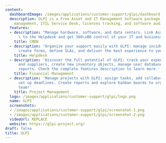 ```yaml
---
content:
  dashboardImage: /images/applications/customer-support/glpi/dashboard.png
  description: GLPI is a Free Asset and IT Management Software package, Data center
    management, ITIL Service Desk, licenses tracking, and software auditing.
  features:
  - description: "Manage hardware, software, and data centers. Link Asset inventory\
      \ to the Helpdesk and get 360\xB0 control of your IT and business infrastructure."
    title: CMDB
  - description: 'Organize your support easily with GLPI: manage incidents/requests,
      create forms, define SLAs, and deliver the best experience to your customers.'
    title: Helpdesk
  - description: 'Discover the full potential of GLPI: track your expenses, contracts,
      and suppliers, create new inventory objects, manage user databases, and make
      reports. Check the complete features description to learn more.'
    title: Financial Management
  - description: 'Manage projects with GLPI: assign tasks, add collaborators, and
      set up deadlines. Create reports and explore Kanban boards to organize your
      team!'
    title: Project Management
  logo: /images/applications/customer-support/glpi/logo.png
  name: GLPI
  screenshots:
  - /images/applications/customer-support/glpi/screenshot-1.png
  - /images/applications/customer-support/glpi/screenshot-2.png
  videoUrl: REPLACE
  website: https://glpi-project.org/
draft: false
title: GLPI
---
```


